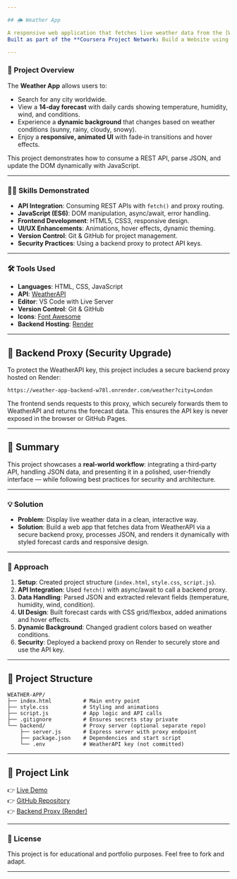 ```yaml
---

## 🌦️ Weather App

A responsive web application that fetches live weather data from the [WeatherAPI](https://www.weatherapi.com/) and displays a **14‑day forecast** with dynamic visuals.  
Built as part of the **Coursera Project Network: Build a Website using an API with HTML, JavaScript, and JSON** course.

---
```


### 📖 Project Overview
The **Weather App** allows users to:
- Search for any city worldwide.
- View a **14‑day forecast** with daily cards showing temperature, humidity, wind, and conditions.
- Experience a **dynamic background** that changes based on weather conditions (sunny, rainy, cloudy, snowy).
- Enjoy a **responsive, animated UI** with fade‑in transitions and hover effects.

This project demonstrates how to consume a REST API, parse JSON, and update the DOM dynamically with JavaScript.

---

### 🧑‍💻 Skills Demonstrated
- **API Integration**: Consuming REST APIs with `fetch()` and proxy routing.
- **JavaScript (ES6)**: DOM manipulation, async/await, error handling.
- **Frontend Development**: HTML5, CSS3, responsive design.
- **UI/UX Enhancements**: Animations, hover effects, dynamic theming.
- **Version Control**: Git & GitHub for project management.
- **Security Practices**: Using a backend proxy to protect API keys.

---

### 🛠️ Tools Used
- **Languages**: HTML, CSS, JavaScript  
- **API**: [WeatherAPI](https://www.weatherapi.com/)  
- **Editor**: VS Code with Live Server  
- **Version Control**: Git & GitHub  
- **Icons**: [Font Awesome](https://fontawesome.com/)  
- **Backend Hosting**: [Render](https://render.com/)  

---

## 🔐 Backend Proxy (Security Upgrade)

To protect the WeatherAPI key, this project includes a secure backend proxy hosted on Render:

```
https://weather-app-backend-w78l.onrender.com/weather?city=London
```

The frontend sends requests to this proxy, which securely forwards them to WeatherAPI and returns the forecast data. This ensures the API key is never exposed in the browser or GitHub Pages.

---

## 📜 Summary
This project showcases a **real‑world workflow**: integrating a third‑party API, handling JSON data, and presenting it in a polished, user‑friendly interface — while following best practices for security and architecture.

---

### 💡 Solution
- **Problem**: Display live weather data in a clean, interactive way.  
- **Solution**: Build a web app that fetches data from WeatherAPI via a secure backend proxy, processes JSON, and renders it dynamically with styled forecast cards and responsive design.

---

### 🧭 Approach
1. **Setup**: Created project structure (`index.html`, `style.css`, `script.js`).  
2. **API Integration**: Used `fetch()` with async/await to call a backend proxy.  
3. **Data Handling**: Parsed JSON and extracted relevant fields (temperature, humidity, wind, condition).  
4. **UI Design**: Built forecast cards with CSS grid/flexbox, added animations and hover effects.  
5. **Dynamic Background**: Changed gradient colors based on weather conditions.  
6. **Security**: Deployed a backend proxy on Render to securely store and use the API key.

---

## 📂 Project Structure

```
WEATHER-APP/
├── index.html          # Main entry point
├── style.css           # Styling and animations
├── script.js           # App logic and API calls
├── .gitignore          # Ensures secrets stay private
└── backend/            # Proxy server (optional separate repo)
    ├── server.js       # Express server with proxy endpoint
    ├── package.json    # Dependencies and start script
    └── .env            # WeatherAPI key (not committed)
```

---

## 🔗 Project Link
👉 [Live Demo](https://chapamchivi.github.io/weather-app/)  
👉 [GitHub Repository](https://github.com/ChapaMchivi/weather-app)  
👉 [Backend Proxy (Render)](https://weather-app-backend-w78l.onrender.com/weather?city=London)

---

### 📜 License
This project is for educational and portfolio purposes. Feel free to fork and adapt.

---




























